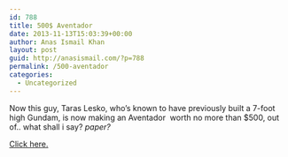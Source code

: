 ```yaml
---
id: 788
title: 500$ Aventador
date: 2013-11-13T15:03:39+00:00
author: Anas Ismail Khan
layout: post
guid: http://anasismail.com/?p=788
permalink: /500-aventador
categories:
  - Uncategorized
---
```

Now this guy, Taras Lesko, who&#8217;s known to have previously built a 7-foot high Gundam, is now making an Aventador  worth no more than $500, out of.. what shall i say? _paper?_

[Click here.](http://wonderfulengineering.com/guys-makes-lamborghini-aventador-for-just-500-dollars/?utm_source=zergnet.com&utm_medium=referral&utm_campaign=zergnet_96358)

&nbsp;